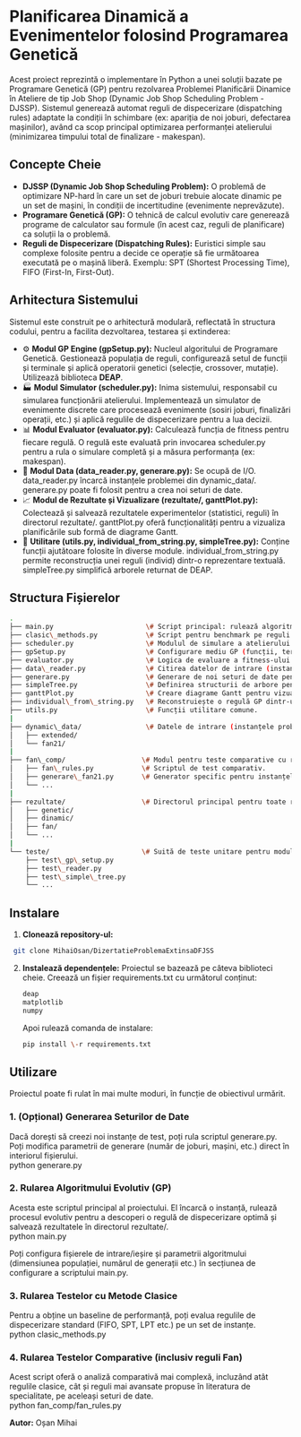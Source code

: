 # **Planificarea Dinamică a Evenimentelor folosind Programarea Genetică**

Acest proiect reprezintă o implementare în Python a unei soluții bazate pe Programare Genetică (GP) pentru rezolvarea Problemei Planificării Dinamice în Ateliere de tip Job Shop (Dynamic Job Shop Scheduling Problem \- DJSSP). Sistemul generează automat reguli de dispecerizare (dispatching rules) adaptate la condiții în schimbare (ex: apariția de noi joburi, defectarea mașinilor), având ca scop principal optimizarea performanței atelierului (minimizarea timpului total de finalizare \- makespan).

## **Concepte Cheie**

* **DJSSP (Dynamic Job Shop Scheduling Problem):** O problemă de optimizare NP-hard în care un set de joburi trebuie alocate dinamic pe un set de mașini, în condiții de incertitudine (evenimente neprevăzute).  
* **Programare Genetică (GP):** O tehnică de calcul evolutiv care generează programe de calculator sau formule (în acest caz, reguli de planificare) ca soluții la o problemă.  
* **Reguli de Dispecerizare (Dispatching Rules):** Euristici simple sau complexe folosite pentru a decide ce operație să fie următoarea executată pe o mașină liberă. Exemplu: SPT (Shortest Processing Time), FIFO (First-In, First-Out).

## **Arhitectura Sistemului**

Sistemul este construit pe o arhitectură modulară, reflectată în structura codului, pentru a facilita dezvoltarea, testarea și extinderea:

* ⚙️ **Modul GP Engine (gpSetup.py):** Nucleul algoritului de Programare Genetică. Gestionează populația de reguli, configurează setul de funcții și terminale și aplică operatorii genetici (selecție, crossover, mutație). Utilizează biblioteca **DEAP**.  
* 🏭 **Modul Simulator (scheduler.py):** Inima sistemului, responsabil cu simularea funcționării atelierului. Implementează un simulator de evenimente discrete care procesează evenimente (sosiri joburi, finalizări operații, etc.) și aplică regulile de dispecerizare pentru a lua decizii.  
* 📊 **Modul Evaluator (evaluator.py):** Calculează funcția de fitness pentru fiecare regulă. O regulă este evaluată prin invocarea scheduler.py pentru a rula o simulare completă și a măsura performanța (ex: makespan).  
* 📂 **Modul Data (data\_reader.py, generare.py):** Se ocupă de I/O. data\_reader.py încarcă instanțele problemei din dynamic\_data/. generare.py poate fi folosit pentru a crea noi seturi de date.  
* 📈 **Modul de Rezultate și Vizualizare (rezultate/, ganttPlot.py):** Colectează și salvează rezultatele experimentelor (statistici, reguli) în directorul rezultate/. ganttPlot.py oferă funcționalități pentru a vizualiza planificările sub formă de diagrame Gantt.  
* 🔧 **Utilitare (utils.py, individual\_from\_string.py, simpleTree.py):** Conține funcții ajutătoare folosite în diverse module. individual\_from\_string.py permite reconstrucția unei reguli (individ) dintr-o reprezentare textuală. simpleTree.py simplifică arborele returnat de DEAP.

## **Structura Fișierelor**
```bash
.  
├── main.py                       \# Script principal: rulează algoritmul evolutiv GP.  
├── clasic\_methods.py            \# Script pentru benchmark pe reguli clasice (SPT, FIFO).  
├── scheduler.py                  \# Modulul de simulare a atelierului (motorul principal).  
├── gpSetup.py                    \# Configurare mediu GP (funcții, terminale, operatori).  
├── evaluator.py                  \# Logica de evaluare a fitness-ului indivizilor.  
├── data\_reader.py               \# Citirea datelor de intrare (instanțe .json).  
├── generare.py                   \# Generare de noi seturi de date pentru experimente.  
├── simpleTree.py                 \# Definirea structurii de arbore pentru regulile GP.  
├── ganttPlot.py                  \# Creare diagrame Gantt pentru vizualizarea planificării.  
├── individual\_from\_string.py   \# Reconstruiește o regulă GP dintr-un string.  
├── utils.py                      \# Funcții utilitare comune.  
|  
├── dynamic\_data/                \# Datele de intrare (instanțele problemei).  
│   ├── extended/  
│   └── fan21/  
|  
├── fan\_comp/                   \# Modul pentru teste comparative cu reguli din literatura de specialitate.  
│   ├── fan\_rules.py            \# Scriptul de test comparativ.  
│   ├── generare\_fan21.py       \# Generator specific pentru instanțele Fan21.  
│   └── ...  
|  
├── rezultate/                   \# Directorul principal pentru toate rezultatele generate.  
│   ├── genetic/  
│   ├── dinamic/  
│   ├── fan/  
│   └── ...  
|  
└── teste/                       \# Suită de teste unitare pentru modulele cheie.  
    ├── test\_gp\_setup.py  
    ├── test\_reader.py  
    ├── test\_simple\_tree.py  
    └── ...
```
## **Instalare**

1. **Clonează repository-ul:**
  ```bash
   git clone MihaiOsan/DizertatieProblemaExtinsaDFJSS
```

2. **Instalează dependențele:** Proiectul se bazează pe câteva biblioteci cheie. Creează un fișier requirements.txt cu următorul conținut:
   ```bash
   deap
   matplotlib
   numpy
   ```

   Apoi rulează comanda de instalare:
   ```bash
   pip install \-r requirements.txt
   ```

## **Utilizare**

Proiectul poate fi rulat în mai multe moduri, în funcție de obiectivul urmărit.

### **1\. (Opțional) Generarea Seturilor de Date**

Dacă dorești să creezi noi instanțe de test, poți rula scriptul generare.py. Poți modifica parametrii de generare (număr de joburi, mașini, etc.) direct în interiorul fișierului.  
python generare.py

### **2\. Rularea Algoritmului Evolutiv (GP)**

Acesta este scriptul principal al proiectului. El încarcă o instanță, rulează procesul evolutiv pentru a descoperi o regulă de dispecerizare optimă și salvează rezultatele în directorul rezultate/.  
python main.py

Poți configura fișierele de intrare/ieșire și parametrii algoritmului (dimensiunea populației, numărul de generații etc.) în secțiunea de configurare a scriptului main.py.

### **3\. Rularea Testelor cu Metode Clasice**

Pentru a obține un baseline de performanță, poți evalua regulile de dispecerizare standard (FIFO, SPT, LPT etc.) pe un set de instanțe.  
python clasic\_methods.py

### **4\. Rularea Testelor Comparative (inclusiv reguli Fan)**

Acest script oferă o analiză comparativă mai complexă, incluzând atât regulile clasice, cât și reguli mai avansate propuse în literatura de specialitate, pe aceleași seturi de date.  
python fan\_comp/fan\_rules.py

**Autor:** Oșan Mihai
